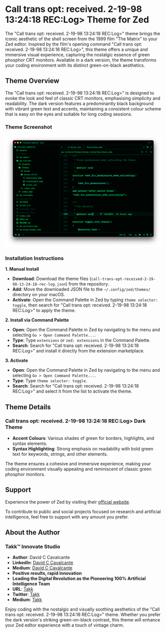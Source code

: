 # Call trans opt: received. 2-19-98 13:24:18 REC:Log> Theme for Zed

The "Call trans opt: received. 2-19-98 13:24:18 REC:Log>" theme brings the iconic aesthetic of the shell screen from the 1999 film "The Matrix" to your Zed editor. Inspired by the film's opening command "Call trans opt: received. 2-19-98 13:24:18 REC:Log>", this theme offers a unique and immersive visual experience, capturing the nostalgic essence of green phosphor CRT monitors. Available in a dark version, the theme transforms your coding environment with its distinct green-on-black aesthetics.

## Theme Overview

The "Call trans opt: received. 2-19-98 13:24:18 REC:Log>" is designed to evoke the look and feel of classic CRT monitors, emphasising simplicity and readability. The dark version features a predominantly black background with vibrant green text and accents, maintaining a consistent colour scheme that is easy on the eyes and suitable for long coding sessions.

### Theme Screenshot

![Call trans opt: received. 2-19-98 13:24:18 REC:Log>](./assets/screenshot-dark.png)

### Installation Instructions

**1. Manual Install**

-   **Download**: Download the theme files (`call-trans-opt-received-2-19-98-13-24-18-rec-log.json`) from the repository.
-   **Add**: Move the downloaded JSON file to the `~/.config/zed/themes/` directory on your macOS.
-   **Activate**: Open the Command Palette in Zed by typing `theme selector: toggle`, then search for "Call trans opt: received. 2-19-98 13:24:18 REC:Log>" to apply the theme.

**2. Install via Command Palette**

-   **Open**: Open the Command Palette in Zed by navigating to the menu and selecting `Go > Open Command Palette...`.
-   **Type**: Type `extensions` or `zed: extensions` in the Command Palette.
-   **Search**: Search for "Call trans opt: received. 2-19-98 13:24:18 REC:Log>" and install it directly from the extension marketplace.

**3. Activate**

-   **Open**: Open the Command Palette in Zed by navigating to the menu and selecting `Go > Open Command Palette...`.
-   **Type**: Type `theme selector: toggle`.
-   **Search**: Search for "Call trans opt: received. 2-19-98 13:24:18 REC:Log>" and select it from the list to activate the theme.

## Theme Details

### Call trans opt: received. 2-19-98 13:24:18 REC:Log> Dark Theme

-   **Accent Colours**: Various shades of green for borders, highlights, and syntax elements.
-   **Syntax Highlighting**: Strong emphasis on readability with bold green text for keywords, strings, and other elements.

The theme ensures a cohesive and immersive experience, making your coding environment visually appealing and reminiscent of classic green phosphor monitors.

## Support

Experience the power of Zed by visiting their [official website](https://zed.dev/).

To contribute to public and social projects focused on research and artificial intelligence, feel free to support with any amount you prefer.

## About the Author

### Takk™ Innovate Studio

-   **Author**: David C Cavalcante
-   **LinkedIn**: [David C Cavalcante](https://www.linkedin.com/in/hellodav/)
-   **Medium**: [David C Cavalcante](https://medium.com/@davcavalcante/)
-   **Positive results, rapid innovation**
-   **Leading the Digital Revolution as the Pioneering 100% Artificial Intelligence Team**
-   **URL**: [Takk](https://takk.ag/)
-   **Twitter**: [Takk](https://twitter.com/takk8is/)
-   **Medium**: [Takk](https://takk8is.medium.com/)

Enjoy coding with the nostalgic and visually soothing aesthetics of the "Call trans opt: received. 2-19-98 13:24:18 REC:Log>" theme. Whether you prefer the dark version's striking green-on-black contrast, this theme will enhance your Zed editor experience with a touch of vintage charm.
